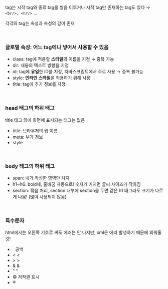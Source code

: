 tag는 시작 tag와 종료 tag를 쌍을 이루거나 시작 tag만 존재하는 tag도 있다 → `<br/>, <hr/>` ...

각각의 tag는 속성과 속성의 값이 존재

<br>

### 글로벌 속성: 어느 tag에나 넣어서 사용할 수 있음

- class: tag에 적용할 **스타일**의 이름을 지정 → 중복 가능
- dir: 내용의 텍스트 방향을 지정
- id: tag에 **유일**한 ID를 지정, 자바스크립트에서 주로 사용 → 중복 불가능
- style: **인라인 스타일**을 적용하기 위해 사용
- title: tag에 추가 정보를 지정

<br>

### head 태그의 하위 태그

title 태그 외에 화면에 표시되는 태그는 없음

- title: 브라우저의 웹 이름
- meta: 부가 정보
- style

<br>

### body 태그의 하위 태그

- span: 내가 작성한 영역만 차지
- h1~h6: bold체, 줄바꿈 자동으로! 숫자가 커지면 글씨 사이즈가 작아짐
- section: 묶음 처리, section 내부에 section을 두면 같은 h1 태그라도 크기가 다르게 나옴! (많이 사용되지 않음)

<br>

### 특수문자

html에서는 오른쪽 기호로 써도 에러는 안 나지만, xml은 에러 발생하기 때문에 외워둘 것!

- &nbsp; 공백
- &lt; <
- &gt; >
- &amp; &
- &quot; "
- &copy; 저작권 표시
- &reg;